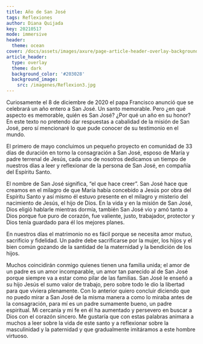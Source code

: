 ```yaml
---
title: Año de San José
tags: Reflexiones
author: Diana Quijada
key: 20210517
mode: immersive
header:
  theme: ocean
cover: /docs/assets/images/axure/page-article-header-overlay-background-image.jpg
article_header:
  type: overlay
  theme: dark
  background_color: '#203028'
  background_image:
    src: /imagenes/Reflexion3.jpg
---
```

<!-- blank line -->
<!-- blank line -->
<!-- blank line -->
Curiosamente el 8 de diciembre de 2020 el papa Francisco anunció que se celebrará un año entero a San José. Un santo memorable. Pero ¿en qué aspecto es memorable, quién es San José? ¿Por qué un año en su honor? En este texto no pretendo dar respuestas a cabalidad de la misión de San José, pero sí mencionaré lo que pude conocer de su testimonio en el mundo.  

El primero de mayo concluimos un pequeño proyecto en comunidad de 33 días de duración en torno la consagración a San José, esposo de María y padre terrenal de Jesús, cada uno de nosotros dedicamos un tiempo de nuestros días a leer y reflexionar de la persona de San José, en compañía del Espíritu Santo.  

El nombre de San José significa, “el que hace creer”. San José hace que creamos en el milagro de que María había concebido a Jesús por obra del Espíritu Santo y así mismo él estuvo presente en el milagro y misterio del nacimiento de Jesús, el hijo de Dios. En la vida y en la misión de San José, Dios eligió hablarle mientras dormía, también San José vio y amó tanto a Dios porque fue puro de corazón, fue valiente, justo, trabajador, protector y Dios tenía guardado para él los mejores planes.  

En nuestros días el matrimonio no es fácil porque se necesita amor mutuo, sacrificio y fidelidad. Un padre debe sacrificarse por la mujer, los hijos y el bien común gozando de la santidad de la maternidad y la bendición de los hijos.  

Muchos coincidirán conmigo quienes tienen una familia unida; el amor de un padre es un amor incomparable, un amor tan parecido al de San José porque siempre va a estar como pilar de las familias. San José le enseñó a su hijo Jesús el sumo valor de trabajo, pero sobre todo le dio la libertad para que viviera plenamente.
Con lo anterior quiero concluir diciendo que no puedo mirar a San José de la misma manera a como lo miraba antes de la consagración, para mí es un padre sumamente bueno, un padre espiritual. Mi cercanía y mi fe en él ha aumentado y persevero en buscar a Dios con el corazón sincero. Me gustaría que con estas palabras animara a muchos a leer sobre la vida de este santo y a reflexionar sobre la masculinidad y la paternidad y que gradualmente imitáramos a este hombre virtuoso.
